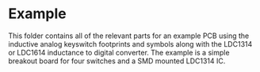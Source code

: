 # Example

This folder contains all of the relevant parts for an example PCB using the
inductive analog keyswitch footprints and symbols along with the LDC1314 or
LDC1614 inductance to digital converter. The example is a simple breakout board
for four switches and a SMD mounted LDC1314 IC.
